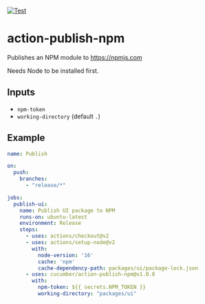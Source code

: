 [![Test](https://github.com/cucumber/action-publish-npm/actions/workflows/test.yaml/badge.svg)](https://github.com/cucumber/action-publish-npm/actions/workflows/test.yaml)

# action-publish-npm

Publishes an NPM module to https://npmjs.com

Needs Node to be installed first.

## Inputs

* `npm-token`
* `working-directory` (default `.`)

## Example

```yaml
name: Publish

on:
  push:
    branches:
      - "release/*"

jobs:
  publish-ui:
    name: Publish UI package to NPM
    runs-on: ubuntu-latest
    environment: Release
    steps:
      - uses: actions/checkout@v2
      - uses: actions/setup-node@v2
        with:
          node-version: '16'
          cache: 'npm'
          cache-dependency-path: packages/ui/package-lock.json
      - uses: cucumber/action-publish-npm@v1.0.0
        with:
          npm-token: ${{ secrets.NPM_TOKEN }}
          working-directory: "packages/ui"
```
